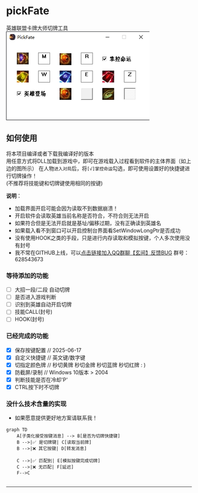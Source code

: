 # pickFate
英雄联盟卡牌大师切牌工具  
![image](https://github.com/dearkiku/pickFate/blob/main/temp/%E5%BE%AE%E4%BF%A1%E6%88%AA%E5%9B%BE_20250617150410.png)

## 如何使用
将本项目编译或者下载我编译好的版本  
用任意方式将DLL加载到游戏中，即可在游戏载入过程看到软件的主体界面（如上边的图所示）
在人物`进入对局`后，将`[√]掌控命运`勾选，即可使用设置好的快捷键进行切牌操作！  
 (不推荐将技能键和切牌键使用相同的按键)  
  
**说明**：
- 加载界面开启可能会因为读取不到数据崩溃！
- 开启软件会读取英雄当前名称是否符合，不符合则无法开启
- 如果符合但是无法开启就是基址/偏移过期，没有正确读到英雄名
- 如果载入看不到窗口可以开启控制台界面看SetWindowLongPtr是否成功
- 没有使用HOOK之类的手段，只是进行内存读取和模拟按键，个人多次使用没有封号
- 我不常在GITHUB上线，可以[点击链接加入QQ群聊【玄间】反馈BUG](http://qm.qq.com/cgi-bin/qm/qr?_wv=1027&k=Okd2GD-paHivHmPCH3HejuxztqUYlscU&authKey=l0grOm6QHx89Lc09DnpWrQbhFkdW2fxKVxJMY7RvvBX%2BGnxHvidgohivYryzO3Gu&noverify=0&group_code=628543673) 群号：628543673
### 等待添加的功能
- [ ] 大招一段/二段 自动切牌
- [ ] 是否进入游戏判断
- [ ] 识别到英雄自动开启切牌
- [ ] 技能CALL(封号)
- [ ] HOOK(封号)

### 已经完成的功能
- [x] 保存按键配置 // 2025-06-17
- [x] 自定义快捷键 // 英文键/数字键
- [x] 切指定颜色牌 // 秒切黄牌 秒切金牌 秒切蓝牌 秒切红牌 : )
- [x] 防截屏/录制 // Windows 10版本 > 2004
- [x] 判断技能是否在冷却'P'
- [x] CTRL按下时不切牌

### 没什么技术含量的实现
- 如果愿意提供更好地方案请联系我！
```mermaid
graph TD
    A[子类化接受按键消息] --> B[是否为切牌快捷键]
    B -->|✅ 是切牌键| C[读取当前牌]
    B -->|❌ 其它按键| D[转发消息]
    
    C -->|✅ 匹配到| E[模拟按键完成切牌]
    C -->|❌ 无匹配| F[延迟]
    F-->C
    
```

---
